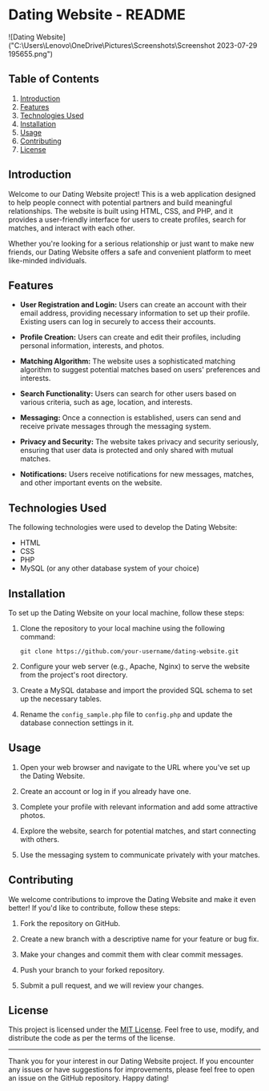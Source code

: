 # Dating Website - README

![Dating Website]("C:\Users\Lenovo\OneDrive\Pictures\Screenshots\Screenshot 2023-07-29 195655.png")

## Table of Contents

1. [Introduction](#introduction)
2. [Features](#features)
3. [Technologies Used](#technologies-used)
4. [Installation](#installation)
5. [Usage](#usage)
6. [Contributing](#contributing)
7. [License](#license)

## Introduction

Welcome to our Dating Website project! This is a web application designed to help people connect with potential partners and build meaningful relationships. The website is built using HTML, CSS, and PHP, and it provides a user-friendly interface for users to create profiles, search for matches, and interact with each other.

Whether you're looking for a serious relationship or just want to make new friends, our Dating Website offers a safe and convenient platform to meet like-minded individuals.

## Features

- **User Registration and Login:** Users can create an account with their email address, providing necessary information to set up their profile. Existing users can log in securely to access their accounts.

- **Profile Creation:** Users can create and edit their profiles, including personal information, interests, and photos.

- **Matching Algorithm:** The website uses a sophisticated matching algorithm to suggest potential matches based on users' preferences and interests.

- **Search Functionality:** Users can search for other users based on various criteria, such as age, location, and interests.

- **Messaging:** Once a connection is established, users can send and receive private messages through the messaging system.

- **Privacy and Security:** The website takes privacy and security seriously, ensuring that user data is protected and only shared with mutual matches.

- **Notifications:** Users receive notifications for new messages, matches, and other important events on the website.

## Technologies Used

The following technologies were used to develop the Dating Website:

- HTML
- CSS
- PHP
- MySQL (or any other database system of your choice)

## Installation

To set up the Dating Website on your local machine, follow these steps:

1. Clone the repository to your local machine using the following command:
   ```
   git clone https://github.com/your-username/dating-website.git
   ```

2. Configure your web server (e.g., Apache, Nginx) to serve the website from the project's root directory.

3. Create a MySQL database and import the provided SQL schema to set up the necessary tables.

4. Rename the `config_sample.php` file to `config.php` and update the database connection settings in it.

## Usage

1. Open your web browser and navigate to the URL where you've set up the Dating Website.

2. Create an account or log in if you already have one.

3. Complete your profile with relevant information and add some attractive photos.

4. Explore the website, search for potential matches, and start connecting with others.

5. Use the messaging system to communicate privately with your matches.

## Contributing

We welcome contributions to improve the Dating Website and make it even better! If you'd like to contribute, follow these steps:

1. Fork the repository on GitHub.

2. Create a new branch with a descriptive name for your feature or bug fix.

3. Make your changes and commit them with clear commit messages.

4. Push your branch to your forked repository.

5. Submit a pull request, and we will review your changes.

## License

This project is licensed under the [MIT License](LICENSE.md). Feel free to use, modify, and distribute the code as per the terms of the license.

---

Thank you for your interest in our Dating Website project. If you encounter any issues or have suggestions for improvements, please feel free to open an issue on the GitHub repository. Happy dating!
